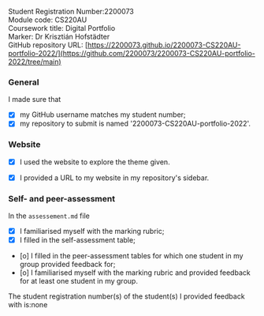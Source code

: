 Student Registration Number:2200073    
Module code: CS220AU  
Coursework title: Digital Portfolio  
Marker: Dr Krisztián Hofstädter  
GitHub repository URL: [https://2200073.github.io/2200073-CS220AU-portfolio-2022/](https://github.com/2200073/2200073-CS220AU-portfolio-2022/tree/main)

### General
I made sure that

- [x] my GitHub username matches my student number;
- [x] my repository to submit is named '2200073-CS220AU-portfolio-2022'.

### Website
- [x] I used the website to explore the theme given.
- [x] I provided a URL to my website in my repository's sidebar.


### Self- and peer-assessment
In the `assessement.md` file

- [x] I familiarised myself with the marking rubric;
- [x] I filled in the self-assessment table;
- [o] I filled in the peer-assessment tables for which one student in my group provided feedback for;
- [o] I familiarised myself with the marking rubric and provided feedback for at least one student in my group.

The student registration number(s) of the student(s) I provided feedback with is:none
